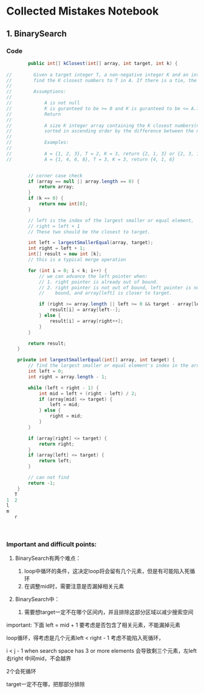 # Collected Mistakes Notebook

## 1. BinarySearch

### Code

```java
 		public int[] kClosest(int[] array, int target, int k) {
    
//        Given a target integer T, a non-negative integer K and an integer array A sorted in ascending order,
//        find the K closest numbers to T in A. If there is a tie, the smaller elements are always preferred.
//
//        Assumptions:
//
//            A is not null
//            K is guranteed to be >= 0 and K is guranteed to be <= A.length
//            Return
//
//            A size K integer array containing the K closest numbers(not indices) in A,
//            sorted in ascending order by the difference between the number and T.
//
//            Examples:
//
//            A = {1, 2, 3}, T = 2, K = 3, return {2, 1, 3} or {2, 3, 1}
//            A = {1, 4, 6, 8}, T = 3, K = 3, return {4, 1, 6}


        // corner case check
        if (array == null || array.length == 0) {
            return array;
        }
        if (k == 0) {
            return new int[0];
        }

        // left is the index of the largest smaller or equal element,
        // right = left + 1
        // These two should be the closest to target.

        int left = largestSmallerEqual(array, target);
        int right = left + 1;
        int[] result = new int [k];
        // this is a typical merge operation

        for (int i = 0; i < k; i++) {
            // we can advance the left pointer when:
            // 1. right pointer is already out of bound.
            // 2. right pointer is not out of bound, left pointer is not out of
            //    bound, and array[left] is closer to target.

            if (right >= array.length || left >= 0 && target - array[left] <= array[right] - target) {
                result[i] = array[left--];
            } else {
                result[i] = array[right++];
            }
        }

        return result;
    }

    private int largestSmallerEqual(int[] array, int target) {
        // find the largest smaller or equal element's index in the array
        int left = 0;
        int right = array.length - 1;

        while (left < right - 1) {
            int mid = left + (right - left) / 2;
            if (array[mid] <= target) {
                left = mid;
            } else {
                right = mid;
            }
        }

        if (array[right] <= target) {
            return right;
        }
        if (array[left] <= target) {
            return left;
        }

        // can not find
        return -1;
    }
   T
1  2  
l
m		
   r
```

<br>

### Important and difficult points: 

1. BinarySearch有两个难点：
   1. loop中循环的条件，这决定loop将会留有几个元素，但是有可能陷入死循环
   2. 在调整mid时，需要注意是否漏掉相关元素

2. BinarySearch中：
   1. 需要想target一定不在哪个区间内，并且排除这部分区域以减少搜索空间





important: 下面 left = mid + 1 要考虑是否包含了相关元素，不能漏掉元素

loop循环，得考虑是几个元素left < right - 1 考虑不能陷入死循环，

i < j - 1   when search space has 3 or more elements 会导致剩三个元素，左left 右right 中间mid，不会越界

2个会死循环								

target一定不在哪，把那部分排除
